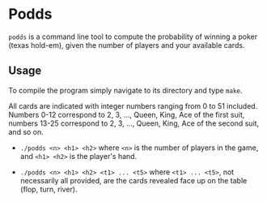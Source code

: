 # Podds

`podds` is a command line tool to compute the probability of winning a poker (texas hold-em), given the number of players and your available cards.

## Usage

To compile the program simply navigate to its directory and type `make`.

All cards are indicated with integer numbers ranging from 0 to 51 included. Numbers 0-12 correspond to 2, 3, ..., Queen, King, Ace of the first suit, numbers 13-25 correspond to 2, 3, ..., Queen, King, Ace of the second suit, and so on.

* `./podds <n> <h1> <h2>` where `<n>` is the number of players in the game, and `<h1> <h2>` is the player's hand.

* `./podds <n> <h1> <h2> <t1> ... <t5>` where `<t1> ... <t5>`, not necessarily all provided, are the cards revealed face up on the table (flop, turn, river).

